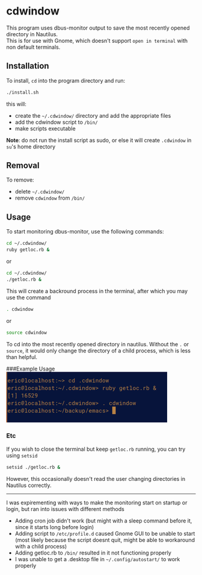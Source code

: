 # cdwindow

This program uses dbus-monitor output to save the most recently opened directory in Nautilus.  
This is for use with Gnome, which doesn't support `open in terminal` with non default terminals.

## Installation
To install, `cd` into the program directory and run:
```bash
./install.sh
```
this will:  
- create the `~/.cdwindow/` directory and add the appropriate files  
- add the cdwindow script to `/bin/`  
- make scripts executable  

**Note**: do not run the install script as sudo, or else it will create `.cdwindow` in `su`'s home directory

## Removal
To remove:  
- delete `~/.cdwindow/`
- remove `cdwindow` from `/bin/`  

## Usage
To start monitoring dbus-monitor, use the following commands:
```bash
cd ~/.cdwindow/
ruby getloc.rb &
```
or
```bash
cd ~/.cdwindow/
./getloc.rb &
```

This will create a backround process in the terminal, after which you may use the command
```bash
. cdwindow
```
or 
```bash
source cdwindow
```
To cd into the most recently opened directory in nautilus. Without the `.` or `source`, it would only change the directory of a child process, which is less than helpful.

###Example Usage
![Example usage](example.png?raw=true)  

### Etc
If you wish to close the terminal but keep `getloc.rb` running, you can try using `setsid`
```bash
setsid ./getloc.rb &
```
However, this occasionally doesn't read the user changing directories in Nautilus correctly.  

---

I was expirementing with ways to make the monitoring start on startup or login, but ran into issues with different methods  
- Adding cron job didn't work (but might with a sleep command before it, since it starts long before login)
- Adding script to `/etc/profile.d` caused Gnome GUI to be unable to start (most likely because the script doesnt quit, might be able to workaround with a child process)
- Adding getloc.rb to `/bin/` resulted in it not functioning properly
- I was unable to get a .desktop file in `~/.config/autostart/` to work properly


